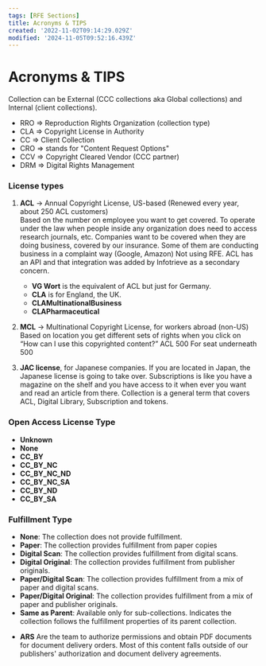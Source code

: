 ```yaml
---
tags: [RFE Sections]
title: Acronyms & TIPS
created: '2022-11-02T09:14:29.029Z'
modified: '2024-11-05T09:52:16.439Z'
---
```


# Acronyms & TIPS

Collection can be External (CCC collections aka Global collections) and Internal (client collections).

* RRO   => Reproduction Rights Organization (collection type)
* CLA   => Copyright License in Authority
* CC    => Client Collection
* CRO   => stands for "Content Request Options"
* CCV   => Copyright Cleared Vendor (CCC partner)
* DRM   => Digital Rights Management


### License types
1. **ACL** -> Annual Copyright License, US-based (Renewed every year, about 250 ACL customers)          
    Based on the number on employee you want to get covered. To operate under the law when people inside any organization does need to access research journals, etc.
    Companies want to be covered when they are doing business, covered by our insurance. Some of them are conducting business in a complaint way (Google, Amazon) Not using RFE.
    ACL has an API and that integration was added by Infotrieve as a secondary concern.
    * **VG Wort** is the equivalent of ACL but just for Germany.
    * **CLA** is for England, the UK.
    * **CLAMultinationalBusiness**
    * **CLAPharmaceutical**

2. **MCL** -> Multinational Copyright License, for workers abroad (non-US)
    Based on location you get different sets of rights when you click on “How can I use this copyrighted content?”
    ACL 500 For seat underneath 500

3. **JAC license**, for Japanese companies. If you are located in Japan, the Japanese license is going to take over.
    Subscriptions is like you have a magazine on the shelf and you have access to it when ever you want and read an article from there.
    Collection is a general term that covers ACL, Digital Library, Subscription and tokens.

### Open Access License Type
* **Unknown**
* **None**
* **CC_BY**
* **CC_BY_NC**
* **CC_BY_NC_ND**
* **CC_BY_NC_SA**
* **CC_BY_ND**
* **CC_BY_SA**


### Fulfillment Type
* **None**: The collection does not provide fulfillment.
* **Paper**: The collection provides fulfillment from paper copies
* **Digital Scan**: The collection provides fulfillment from digital scans.
* **Digital Original**: The collection provides fulfillment from publisher originals.
* **Paper/Digital Scan**: The collection provides fulfillment from a mix of paper and digital scans.
* **Paper/Digital Original**: The collection provides fulfillment from a mix of paper and publisher originals.
* **Same as Parent**: Available only for sub-collections. Indicates the collection follows the fulfillment properties of its parent collection.

- **ARS** Are the team to authorize permissions and obtain PDF documents for document delivery orders. Most of this content falls outside of our publishers' authorization and document delivery agreements.
